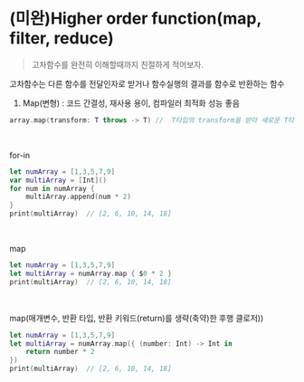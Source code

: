 # (미완)Higher order function(map, filter, reduce)

> 고차함수를 완전히 이해할때까지 친절하게 적어보자.

고차함수는 다른 함수를 전달인자로 받거나 함수실행의 결과를 함수로 반환하는 함수

1. Map(변형) : 코드 간결성, 재사용 용이, 컴파일러 최적화 성능 좋음
```swift
array.map(transform: T throws -> T) //  T타입의 transform을 받아 새로운 T타입의 컨테이너를 생성
```
<br>
  
for-in
```swift
let numArray = [1,3,5,7,9]
var multiArray = [Int]()
for num in numArray {
    multiArray.append(num * 2)
}
print(multiArray)  // [2, 6, 10, 14, 18]
```
<br>

map
```swift
let numArray = [1,3,5,7,9]
let multiArray = numArray.map { $0 * 2 }
print(multiArray)  // [2, 6, 10, 14, 18]
```
<br>

map(매개변수, 반환 타입, 반환 키워드(return)를 생략(축약)한 후행 클로저))
```swift
let numArray = [1,3,5,7,9]
let multiArray = numArray.map({ (number: Int) -> Int in
    return number * 2
})
print(multiArray)  // [2, 6, 10, 14, 18]
```
